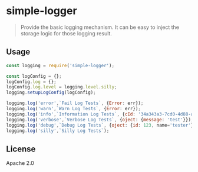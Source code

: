 # simple-logger
> Provide the basic logging mechanism.  It can be easy to inject the storage logic for those logging result.

## Usage
```js
const logging = require('simple-logger');

const logConfig = {};
logConfig.log = {};
logConfig.log.level = logging.level.silly;
logging.setupLogConfig(logConfig);

logging.log('error',`Fail Log Tests`, {Error: err});
logging.log('warn',`Warn Log Tests`, {Error: err});
logging.log('info',`Information Log Tests`, {cId: '34a343a3-7cd0-4d88-a8ed-733ba36d3a3c', action: {id: 879}});
logging.log('verbose',`Verbose Log Tests`, {oject: {message: 'test'}});
logging.log('debug',`Debug Log Tests`, {oject: {id: 123, name='tester'}}});
logging.log('silly',`Silly Log Tests`);
```

## License

Apache 2.0

